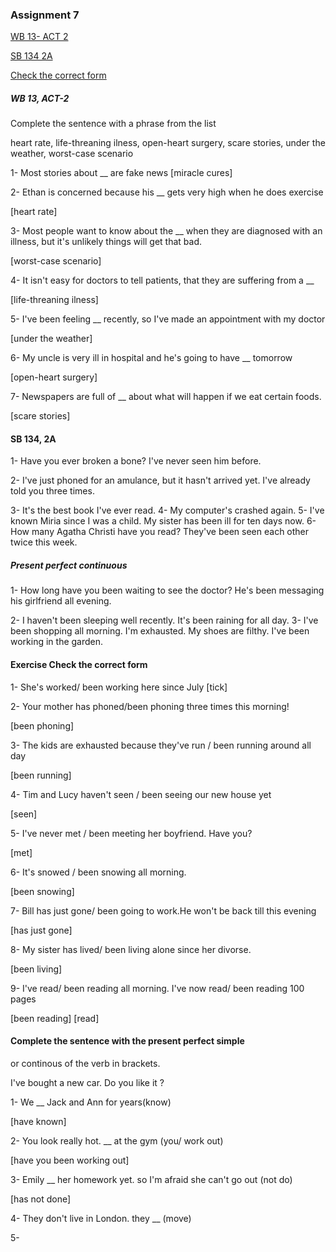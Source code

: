 ### Assignment 7
[WB 13- ACT 2](#wb-13-act-2)

[SB 134 2A](#sb-134-2a)

[Check the correct form](#exercise-check-the-correct-form)




##### WB 13, ACT-2

Complete the sentence with a phrase from the list

heart rate, life-threaning ilness, open-heart surgery,
scare stories, under the weather, worst-case scenario

1- Most stories about __ are fake news
[miracle cures]

2- Ethan is concerned because his __ gets very high when he does
exercise

[heart rate]

3- Most people want to know about the __ when they are diagnosed
with an illness, but it's unlikely things will get that bad.

[worst-case scenario]

4- It isn't easy for doctors to tell patients, that they are suffering
from a __

[life-threaning ilness]

5- I've been feeling __ recently, so I've made an appointment
with my doctor

[under the weather]

6- My uncle is very ill in hospital and he's going to have
__ tomorrow

[open-heart surgery]

7- Newspapers are full of __ about what will happen if we eat
certain foods.

[scare stories]


#### SB 134, 2A

1- Have you ever broken a bone?
I've never seen him before.

2- I've just phoned for an amulance, but it hasn't arrived yet.
I've already told you three times.

3- It's the best book I've ever read.
4- My computer's crashed again.
5- I've known Miria since I was a child.
My sister has been ill for ten days now.
6- How many Agatha Christi have you read?
They've been seen each other twice this week.

##### Present perfect continuous

1- How long have you been waiting to see the doctor?
He's been messaging his girlfriend all evening.

2- I haven't been sleeping well recently.
It's been raining for all day.
3- I've been shopping all morning. I'm exhausted.
My shoes are filthy. I've been working in the garden.


#### Exercise Check the correct form
1- She's worked/ been working here since July
 [tick]

2- Your mother has phoned/been phoning three times this morning!

[been phoning]

3- The kids are exhausted because they've run / been running around all day

[been running]

4- Tim and Lucy haven't seen / been seeing our new house yet

[seen]

5- I've never met / been meeting her boyfriend. Have you?

[met]

6- It's snowed / been snowing all morning.

[been snowing]

7- Bill has just gone/ been going to work.He won't be back
till this evening

[has just gone]

8- My sister has lived/ been living alone since her divorse.

[been living]

9- I've read/ been reading all morning. I've now read/ been reading
100 pages

[been reading] [read]

#### Complete the sentence with the present perfect simple
or continous of the verb in brackets.

I've bought a new car. Do you like it ?

1- We __ Jack and Ann for years(know)

[have known]

2- You look really hot. __ at the gym (you/ work out)

[have you been working out]

3- Emily __ her homework yet. so I'm afraid she can't go out (not do)

[has not done]

4- They don't live in London. they __ (move)

5- 
